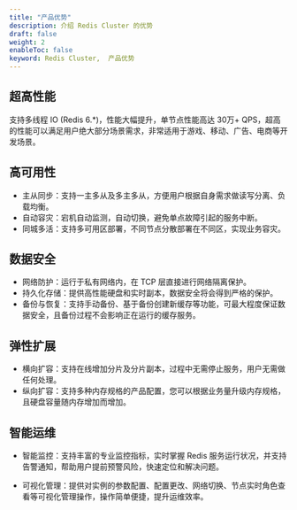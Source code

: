 ```yaml
---
title: "产品优势"
description: 介绍 Redis Cluster 的优势
draft: false
weight: 2
enableToc: false
keyword: Redis Cluster,  产品优势
---
```


## 超高性能

支持多线程 IO (Redis 6.*)，性能大幅提升，单节点性能高达 30万+ QPS，超高的性能可以满足用户绝大部分场景需求，非常适用于游戏、移动、广告、电商等开发场景。

## 高可用性

- 主从同步：支持一主多从及多主多从，方便用户根据自身需求做读写分离、负载均衡。
- 自动容灾：宕机自动监测，自动切换，避免单点故障引起的服务中断。
- 同城多活：支持多可用区部署，不同节点分散部署在不同区，实现业务容灾。

## 数据安全

- 网络防护：运行于私有网络内，在 TCP 层直接进行网络隔离保护。
- 持久化存储：提供高性能硬盘和实时副本，数据安全将会得到严格的保护。
- 备份与恢复：支持手动备份、基于备份创建新缓存等功能，可最大程度保证数据安全，且备份过程不会影响正在运行的缓存服务。

## 弹性扩展

- 横向扩容：支持在线增加分片及分片副本，过程中无需停止服务，用户无需做任何处理。
- 纵向扩容：支持多种内存规格的产品配置，您可以根据业务量升级内存规格，且硬盘容量随内存增加而增加。

## 智能运维

- 智能监控：支持丰富的专业监控指标，实时掌握 Redis 服务运行状况，并支持告警通知，帮助用户提前预警风险，快速定位和解决问题。

- 可视化管理：提供对实例的参数配置、配置更改、网络切换、节点实时角色查看等可视化管理操作，操作简单便捷，提升运维效率。

  
